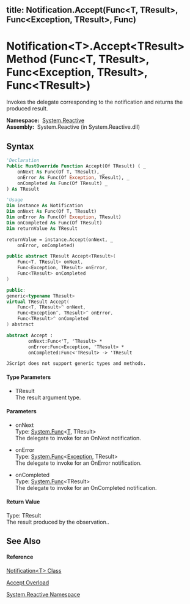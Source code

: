 title: Notification<T>.Accept<TResult>(Func<T, TResult>, Func<Exception, TResult>, Func<TResult>)
---
# Notification\<T\>.Accept\<TResult\> Method (Func\<T, TResult\>, Func\<Exception, TResult\>, Func\<TResult\>)

Invokes the delegate corresponding to the notification and returns the produced result.

**Namespace:**  [System.Reactive](System.Reactive/System.Reactive)  
**Assembly:**  System.Reactive (in System.Reactive.dll)

## Syntax

```vb
'Declaration
Public MustOverride Function Accept(Of TResult) ( _
    onNext As Func(Of T, TResult), _
    onError As Func(Of Exception, TResult), _
    onCompleted As Func(Of TResult) _
) As TResult
```

```vb
'Usage
Dim instance As Notification
Dim onNext As Func(Of T, TResult)
Dim onError As Func(Of Exception, TResult)
Dim onCompleted As Func(Of TResult)
Dim returnValue As TResult

returnValue = instance.Accept(onNext, _
    onError, onCompleted)
```

```csharp
public abstract TResult Accept<TResult>(
    Func<T, TResult> onNext,
    Func<Exception, TResult> onError,
    Func<TResult> onCompleted
)
```

```c++
public:
generic<typename TResult>
virtual TResult Accept(
    Func<T, TResult>^ onNext, 
    Func<Exception^, TResult>^ onError, 
    Func<TResult>^ onCompleted
) abstract
```

```fsharp
abstract Accept : 
        onNext:Func<'T, 'TResult> * 
        onError:Func<Exception, 'TResult> * 
        onCompleted:Func<'TResult> -> 'TResult 
```

```jscript
JScript does not support generic types and methods.
```

#### Type Parameters

- TResult  
  The result argument type.

#### Parameters

- onNext  
  Type: [System.Func](https://msdn.microsoft.com/en-us/library/Bb549151)\<[T](Notification/Notification(T)), TResult\>  
  The delegate to invoke for an OnNext notification.

- onError  
  Type: [System.Func](https://msdn.microsoft.com/en-us/library/Bb549151)\<[Exception](https://msdn.microsoft.com/en-us/library/c18k6c59), TResult\>  
  The delegate to invoke for an OnError notification.

- onCompleted  
  Type: [System.Func](https://msdn.microsoft.com/en-us/library/Bb534960)\<TResult\>  
  The delegate to invoke for an OnCompleted notification.

#### Return Value

Type: TResult  
The result produced by the observation..

## See Also

#### Reference

[Notification\<T\> Class](Notification/Notification(T))

[Accept Overload](Accept/Notification(T).Accept)

[System.Reactive Namespace](System.Reactive/System.Reactive)

